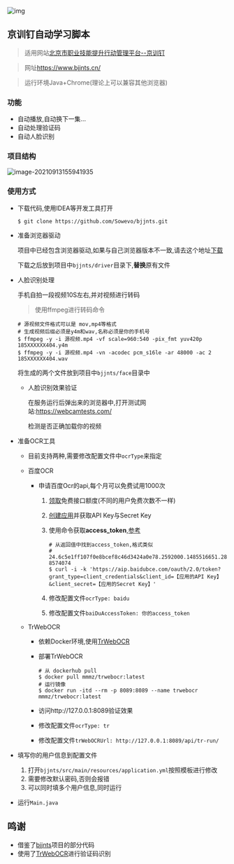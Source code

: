 ![img](https://up.sowevo.com/img/bj_pc.png)

京训钉自动学习脚本
---

> 适用网站[北京市职业技能提升行动管理平台--京训钉](https://www.bjjnts.cn/)

> 网址<https://www.bjjnts.cn/>

> 运行环境Java+Chrome(理论上可以兼容其他浏览器)

### 功能

- 自动播放,自动换下一集...
- 自动处理验证码
- 自动人脸识别

### 项目结构

![image-20210913155941935](https://up.sowevo.com/img/image-20210913155941935.png)

### 使用方式

- 下载代码,使用IDEA等开发工具打开

  ```shell
  $ git clone https://github.com/Sowevo/bjjnts.git
  ```

- 准备浏览器驱动

  项目中已经包含浏览器驱动,如果与自己浏览器版本不一致,请去这个地址[下载](https://sites.google.com/a/chromium.org/chromedriver/downloads)

  下载之后放到项目中`bjjnts/driver`目录下,**替换**原有文件

- 人脸识别处理

  手机自拍一段视频10S左右,并对视频进行转码

  > 使用ffmpeg进行转码命令

  ```shell
  # 源视频文件格式可以是 mov,mp4等格式
  # 生成视频后缀必须是y4m和wav,名称必须是你的手机号
  $ ffmpeg -y -i 源视频.mp4 -vf scale=960:540 -pix_fmt yuv420p 185XXXXXX404.y4m
  $ ffmpeg -y -i 源视频.mp4 -vn -acodec pcm_s16le -ar 48000 -ac 2 185XXXXXX404.wav
  ```

  将生成的两个文件放到项目中`bjjnts/face`目录中

  - 人脸识别效果验证

    在服务运行后弹出来的浏览器中,打开测试网站:https://webcamtests.com/

    检测是否正确加载你的视频

- 准备OCR工具

  - 目前支持两种,需要修改配置文件中`ocrType`来指定

  - 百度OCR

    - 申请百度Ocr的api,每个月可以免费试用1000次

      1. [领取](https://console.bce.baidu.com/ai/#/ai/ocr/overview/resource/getFree)免费接口额度(不同的用户免费次数不一样)

      2. [创建应用](https://console.bce.baidu.com/ai/#/ai/ocr/overview/index)并获取API Key与Secret Key

      3. 使用命令获取**access_token**,[参考](https://ai.baidu.com/ai-doc/REFERENCE/Ck3dwjhhu)

         ```shell
         # 从返回值中找到access_token,格式类似
         # 24.6c5e1ff107f0e8bcef8c46d3424a0e78.2592000.1485516651.282335-8574074
         $ curl -i -k 'https://aip.baidubce.com/oauth/2.0/token?grant_type=client_credentials&client_id=【应用的API Key】&client_secret=【应用的Secret Key】'
         ```

      4. 修改配置文件`ocrType: baidu`

      5. 修改配置文件`baiDuAccessToken: 你的access_token`

  - TrWebOCR

    - 依赖Docker环境,使用[TrWebOCR](https://github.com/alisen39/TrWebOCR)

    - 部署TrWebOCR

      ```shell
      # 从 dockerhub pull
      $ docker pull mmmz/trwebocr:latest
      # 运行镜像
      $ docker run -itd --rm -p 8089:8089 --name trwebocr mmmz/trwebocr:latest 
      ```

    - 访问http://127.0.0.1:8089验证效果

    - 修改配置文件`ocrType: tr`

    - 修改配置文件`trWebOCRUrl: http://127.0.0.1:8089/api/tr-run/`

- 填写你的用户信息到配置文件

  1. 打开`bjjnts/src/main/resources/application.yml`按照模板进行修改
  2. 需要修改默认密码,否则会报错
  3. 可以同时填多个用户信息,同时运行

- 运行`Main.java`


## 鸣谢
*   借鉴了[bjjnts](https://greasyfork.org/zh-CN/scripts/430451-bjjnts)项目的部分代码
*   使用了[TrWebOCR](https://github.com/alisen39/TrWebOCR)进行验证码识别

